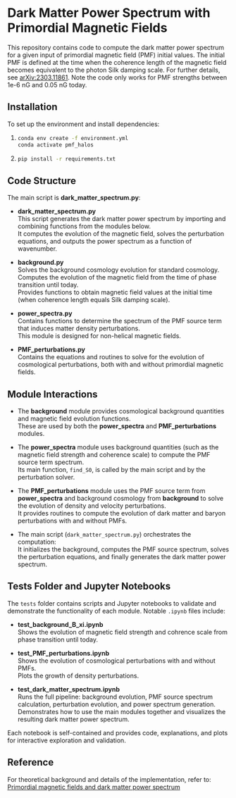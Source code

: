 # Dark Matter Power Spectrum with Primordial Magnetic Fields

This repository contains code to compute the dark matter power spectrum for a given input of primordial magnetic field (PMF) initial values. The initial PMF is defined at the time when the coherence length of the magnetic field becomes equivalent to the photon Silk damping scale. For further details, see [arXiv:2303.11861](https://arxiv.org/abs/2303.11861). Note the code only works for PMF strengths between 1e-6 nG and 0.05 nG today. 
## Installation

To set up the environment and install dependencies:

1. ```bash
   conda env create -f environment.yml
   conda activate pmf_halos
   ```

2. ```bash
   pip install -r requirements.txt
   ```

## Code Structure

The main script is **dark_matter_spectrum.py**:

- **dark_matter_spectrum.py**  
  This script generates the dark matter power spectrum by importing and combining functions from the modules below.  
  It computes the evolution of the magnetic field, solves the perturbation equations, and outputs the power spectrum as a function of wavenumber.

- **background.py**  
  Solves the background cosmology evolution for standard cosmology.  
  Computes the evolution of the magnetic field from the time of phase transition until today.  
  Provides functions to obtain magnetic field values at the initial time (when coherence length equals Silk damping scale).

- **power_spectra.py**  
  Contains functions to determine the spectrum of the PMF source term that induces matter density perturbations.  
  This module is designed for non-helical magnetic fields.

- **PMF_perturbations.py**  
  Contains the equations and routines to solve for the evolution of cosmological perturbations, both with and without primordial magnetic fields.

## Module Interactions

- The **background** module provides cosmological background quantities and magnetic field evolution functions.  
  These are used by both the **power_spectra** and **PMF_perturbations** modules.

- The **power_spectra** module uses background quantities (such as the magnetic field strength and coherence scale) to compute the PMF source term spectrum.  
  Its main function, `find_S0`, is called by the main script and by the perturbation solver.

- The **PMF_perturbations** module uses the PMF source term from **power_spectra** and background cosmology from **background** to solve the evolution of density and velocity perturbations.  
  It provides routines to compute the evolution of dark matter and baryon perturbations with and without PMFs.

- The main script (`dark_matter_spectrum.py`) orchestrates the computation:  
  It initializes the background, computes the PMF source spectrum, solves the perturbation equations, and finally generates the dark matter power spectrum.

## Tests Folder and Jupyter Notebooks

The `tests` folder contains scripts and Jupyter notebooks to validate and demonstrate the functionality of each module. Notable `.ipynb` files include:

- **test_background_B_xi.ipynb**  
  Shows the evolution of magnetic field strength and cohrence scale from phase transition until today.  

- **test_PMF_perturbations.ipynb**  
  Shows the evolution of cosmological perturbations with and without PMFs.  
  Plots the growth of density perturbations.

- **test_dark_matter_spectrum.ipynb**  
  Runs the full pipeline: background evolution, PMF source spectrum calculation, perturbation evolution, and power spectrum generation.  
  Demonstrates how to use the main modules together and visualizes the resulting dark matter power spectrum.

Each notebook is self-contained and provides code, explanations, and plots for interactive exploration and validation.

## Reference

For theoretical background and details of the implementation, refer to:  
[Primordial magnetic fields and dark matter power spectrum](https://arxiv.org/abs/2303.11861)
